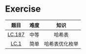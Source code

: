 Exercise
=================
|题目|难度|知识|
|:-:|:-:|:-:|
|[LC.187](https://leetcode.cn/problems/repeated-dna-sequences/description/)|中等|哈希表|
|[LC.1](https://leetcode.cn/problems/two-sum/description/)|简单|哈希表优化枚举|

